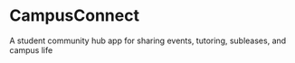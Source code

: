 # CampusConnect
A student community hub app for sharing events, tutoring, subleases, and campus life
